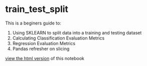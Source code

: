 # train_test_split
This is a beginers guide to:
1. Using SKLEARN to split data into a training and testing dataset
2. Calculating Classification Evaluation Metrics
3. Regression Evaluation Metrics
4. Pandas refresher on slicing

[view the html version](https://barrychocolate.github.io/train_test_split/Train_Test_Split.html) of this notebook

